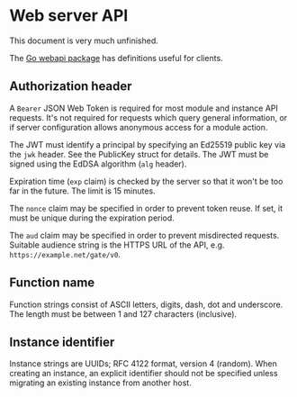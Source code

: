 # Web server API

This document is very much unfinished.

The [Go webapi package](https://godoc.org/github.com/tsavola/gate/webapi) has
definitions useful for clients.


## Authorization header

A `Bearer` JSON Web Token is required for most module and instance API
requests.  It's not required for requests which query general information, or
if server configuration allows anonymous access for a module action.

The JWT must identify a principal by specifying an Ed25519 public key via the
`jwk` header.  See the PublicKey struct for details.  The JWT must be signed
using the EdDSA algorithm (`alg` header).

Expiration time (`exp` claim) is checked by the server so that it won't be too
far in the future.  The limit is 15 minutes.

The `nonce` claim may be specified in order to prevent token reuse.  If set, it
must be unique during the expiration period.

The `aud` claim may be specified in order to prevent misdirected requests.
Suitable audience string is the HTTPS URL of the API,
e.g. `https://example.net/gate/v0`.


## Function name

Function strings consist of ASCII letters, digits, dash, dot and underscore.
The length must be between 1 and 127 characters (inclusive).


## Instance identifier

Instance strings are UUIDs; RFC 4122 format, version 4 (random).  When creating
an instance, an explicit identifier should not be specified unless migrating an
existing instance from another host.

